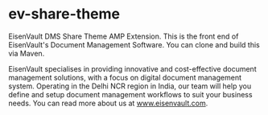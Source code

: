 # ev-share-theme
EisenVault DMS Share Theme AMP Extension. This is the front end of EisenVault's Document Management Software. You can clone and build this via Maven.

EisenVault specialises in providing innovative and cost-effective document management solutions, with a focus on digital document management system. Operating in the Delhi NCR region in India, our team will help you define and setup document management workflows to suit your business needs. You can read more about us at www.eisenvault.com.
